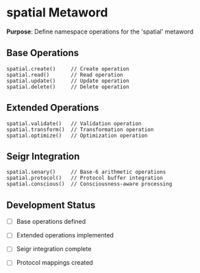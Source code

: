 # spatial Metaword

**Purpose**: Define namespace operations for the 'spatial' metaword

## Base Operations

```hyphos
spatial.create()     // Create operation
spatial.read()       // Read operation  
spatial.update()     // Update operation
spatial.delete()     // Delete operation
```

## Extended Operations

```hyphos
spatial.validate()   // Validation operation
spatial.transform()  // Transformation operation
spatial.optimize()   // Optimization operation
```

## Seigr Integration

```hyphos
spatial.senary()     // Base-6 arithmetic operations
spatial.protocol()   // Protocol buffer integration
spatial.conscious()  // Consciousness-aware processing
```

## Development Status

- [ ] Base operations defined
- [ ] Extended operations implemented  
- [ ] Seigr integration complete
- [ ] Protocol mappings created

